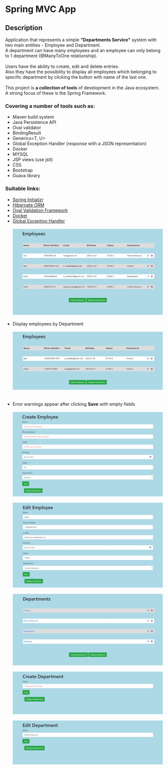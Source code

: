 Spring MVC App
================

## Description

Application that represents a simple **"Departments Service"** system with two main entities - Employee and Department.
<br/>
A department can have many employees and an employee can only belong to 1 department (@ManyToOne relationship).
<br/>
<br/>
Users have the ability to create, edit and delete entries.
<br/>
Also they have the possibility to display all employees which belonging to specific department by clicking the button 
with name of the last one.
<br/>
<br/>
This project is **a collection of tools** of development in the Java ecosystem. A strong focus of these is the Spring
Framework.

### Covering a number of tools such as:

- Maven build system
- Java Persistence API
- Oval validator
- BindingResult
- Generics<T, U>
- Global Exception Handler (response with a JSON representation)
- Docker
- MYSQL
- JSP views (use jstl)
- CSS
- Bootstrap
- Guava library

### Suitable links:

- [Spring Initializr](https://start.spring.io/)
- [Hibernate ORM](https://hibernate.org/)
- [Oval Validation Framework](https://sebthom.github.io/oval/USERGUIDE.html)
- [Docker](https://docs.docker.com/)
- [Global Exception Handler](https://www.baeldung.com/exception-handling-for-rest-with-spring)
  <br/>
  <br/>
  ![display_employee.jpg](img/display_employee.jpg)
  <br/>
  <br/>
- Display employees by Department
  <br/>
  <br/>
  ![group_empl_by_dep.jpg](img/group_empl_by_dep.jpg)  
  <br/>
  <br/>
- Error warnings appear after clicking **Save** with empty fields
  <br/>
  <br/>
  ![create_employee.jpg](img/create_employee.jpg)
  <br/>
  <br/>
  ![edit_employee.jpg](img/edit_employee.jpg)
  <br/>
  <br/>
  ![display_department.jpg](img/display_department.jpg)
  <br/>
  <br/>
  ![create_department.jpg](img/create_department.jpg)
  <br/>
  <br/>
  ![edit_department.jpg](img/edit_department.jpg)